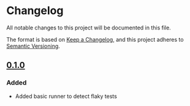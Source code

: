 # Changelog

All notable changes to this project will be documented in this file.

The format is based on [Keep a Changelog](https://keepachangelog.com/en/1.0.0/), and this project adheres
to [Semantic Versioning](https://semver.org/spec/v2.0.0.html).

## [0.1.0](https://github.com/Smartesting/assert-contain-exactly/compare/904f61b4970af30387af2aa1db2efee990ac8ada...v0.1.0)

### Added

- Added basic runner to detect flaky tests
